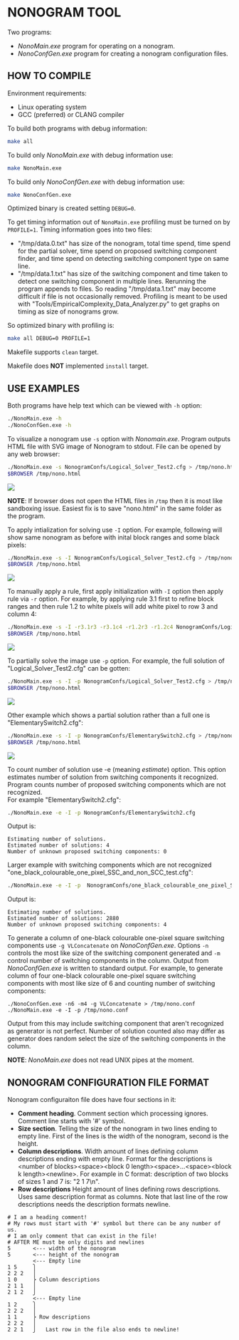 
# NONOGRAM TOOL

Two programs:
* _NonoMain.exe_ program for operating on a nonogram.
* _NonoConfGen.exe_ program for creating a nonogram configuration files. 

## HOW TO COMPILE
Environment requirements:
* Linux operating system
* GCC (preferred) or CLANG compiler

To build both programs with debug information:
```bash
make all
```

To build only _NonoMain.exe_ with debug information use:
```bash
make NonoMain.exe
```

To build only _NonoConfGen.exe_ with debug information use:
```bash
make NonoConfGen.exe
```

Optimized binary is created setting `DEBUG=0`.

To get timing information out of `NonoMain.exe` profiling must be turned on by `PROFILE=1`.
Timing information goes into two files:
* "/tmp/data.0.txt" has size of the nonogram, total time spend, time spend for the
partial solver, time spend on proposed switching component finder, and time spend on detecting
switching component type on same line.
* "/tmp/data.1.txt" has size of the switching component and time taken to detect one switching component
in multiple lines.
Rerunning the program appends to files. So reading "/tmp/data.1.txt" may become difficult if file is not
occasionally removed.
Profiling is meant to be used with "Tools/EmpiricalComplexity_Data_Analyzer.py" to get graphs on timing
as size of nonograms grow.

So optimized binary with profiling is:
```bash
make all DEBUG=0 PROFILE=1
```

Makefile supports `clean` target.

Makefile does **NOT** implemented `install` target.

## USE EXAMPLES
Both programs have help text which can be viewed with `-h` option:
```bash
./NonoMain.exe -h
./NonoConfGen.exe -h
```

To visualize a nonogram use `-s` option with _Nonomain.exe_. Program outputs HTML file with SVG image of
Nonogram to stdout. File can be opened by any web browser:
```bash
./NonoMain.exe -s NonogramConfs/Logical_Solver_Test2.cfg > /tmp/nono.html
$BROWSER /tmp/nono.html
```
![](Doc/resources/readme-image1.svg)

**NOTE**: If browser does not open the HTML files in `/tmp` then it is most like sandboxing issue. Easiest fix
is to save "nono.html" in the same folder as the program.

To apply intialization for solving use `-I` option. For example, following will show same
nonogram as before with inital block ranges and some black pixels:
```bash
./NonoMain.exe -s -I NonogramConfs/Logical_Solver_Test2.cfg > /tmp/nono.html
$BROWSER /tmp/nono.html
```
![](Doc/resources/readme-image2.svg)

To manually apply a rule, first apply initialization with `-I` option then apply rule via `-r` option. For
example, by applying rule 3.1 first to refine block ranges and then rule 1.2 to white pixels will add white
pixel to row 3 and column 4:
```bash
./NonoMain.exe -s -I -r3.1r3 -r3.1c4 -r1.2r3 -r1.2c4 NonogramConfs/Logical_Solver_Test2.cfg > /tmp/nono.html
$BROWSER /tmp/nono.html
```
![](Doc/resources/readme-image3.svg)

To partially solve the image use `-p` option. For example, the full solution of "Logical_Solver_Test2.cfg" can
be gotten:
```bash
./NonoMain.exe -s -I -p NonogramConfs/Logical_Solver_Test2.cfg > /tmp/nono.html
$BROWSER /tmp/nono.html
```
![](Doc/resources/readme-image4.svg)

Other example which shows a partial solution rather than a full one is "ElementarySwitch2.cfg":
```bash
./NonoMain.exe -s -I -p NonogramConfs/ElementarySwitch2.cfg > /tmp/nono.html
$BROWSER /tmp/nono.html
```
![](Doc/resources/readme-image5.svg)

To count number of solution use -e (meaning _estimate_) option. This option estimates number
of solution from switching components it recognized. Program counts number of proposed switching
components which are not recognized.  
For example "ElementarySwitch2.cfg":
```bash
./NonoMain.exe -e -I -p NonogramConfs/ElementarySwitch2.cfg
```
Output is:
```
Estimating number of solutions.
Estimated number of solutions: 4
Number of unknown proposed switching components: 0
```

Larger example with switching components which are not recognized
"one_black_colourable_one_pixel_SSC_and_non_SCC_test.cfg":
```bash
./NonoMain.exe -e -I -p  NonogramConfs/one_black_colourable_one_pixel_SSC_and_non_SCC_test.cfg
```
Output is:
```
Estimating number of solutions.
Estimated number of solutions: 2880
Number of unknown proposed switching components: 4
```

To generate a column of one-black colourable one-pixel square switching components use `-g VLConcatenate`
on _NonoConfGen.exe_. Options `-n` controls the most like size of the switching component generated and
`-m` control number of switching components in the column. Output from _NonoConfGen.exe_ is written to standard
output. For example, to generate column of four one-black colourable one-pixel square
switching components with most like size of 6 and counting number of switching components:
```
./NonoConfGen.exe -n6 -m4 -g VLConcatenate > /tmp/nono.conf
./NonoMain.exe -e -I -p /tmp/nono.conf
```
Output from this may include switching component that aren't recognized as generator is not perfect.
Number of solution counted also may differ as generator does random select the size of the switching
components in the column.

**NOTE**: _NonoMain.exe_ does not read UNIX pipes at the moment. 

## NONOGRAM CONFIGURATION FILE FORMAT
Nonogram configuraiton file does have four sections in it:
* **Comment heading**. Comment section which processing ignores. Comment line starts with '#' symbol.
* **Size section**. Telling the size of the nonogram in two lines ending to empty line. First of the
lines is the width of the nonogram, second is the height.
* **Column descriptions**. Width amount of lines defining column descriptions ending with empty line.
Format for the descriptions is &lt;number of blocks&gt;&lt;space&gt;&lt;block 0 length&gt;&lt;space&gt;...&lt;space&gt;&lt;block k length&gt;&lt;newline&gt;.
For example in C format: description of two blocks of sizes 1 and 7 is: "2 1 7\n".
* **Row descriptions** Height amount of lines defining rows descriptions. Uses same description format as columns.
Note that last line of the row descriptions needs the description formats newline.  

```
# I am a heading comment!
# My rows must start with '#' symbol but there can be any number of us.
# I am only comment that can exist in the file!
# AFTER ME must be only digits and newlines
5       <--- width of the nonogram
5       <--- height of the nonogram
        <--- Empty line
1 5     ⎫ 
2 2 2   ⎪ 
1 0     ⎬ Column descriptions
2 1 1   ⎪
2 1 2   ⎭
        <--- Empty line
1 2     ⎫
2 2 2   ⎪
1 1     ⎬ Row descriptions
2 2 2   ⎪
2 2 1   ⎭   Last row in the file also ends to newline!

```

